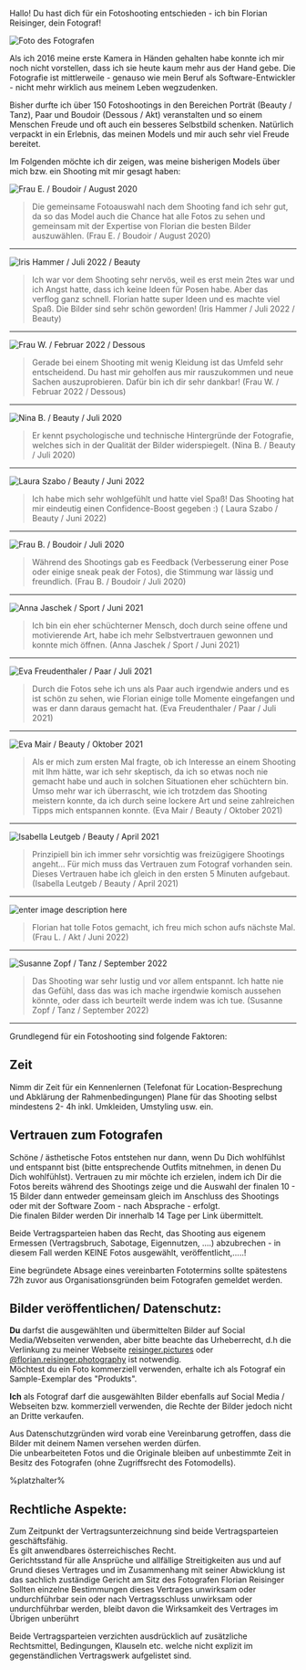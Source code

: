 Hallo! Du hast dich für ein Fotoshooting entschieden - ich bin Florian Reisinger, dein Fotograf!

![Foto des Fotografen](https://s.gravatar.com/avatar/546494d0c69be1cfc09a02350c43a3ab?s=200)

Als ich 2016 meine erste Kamera in Händen gehalten habe konnte ich mir noch nicht vorstellen, dass ich sie heute kaum
mehr aus der Hand gebe. Die Fotografie ist mittlerweile - genauso wie mein Beruf als Software-Entwickler - nicht mehr
wirklich aus meinem Leben wegzudenken.

Bisher durfte ich über 150 Fotoshootings in den Bereichen Porträt (Beauty / Tanz), Paar und Boudoir (Dessous / Akt)
veranstalten und so einem Menschen Freude und oft auch ein besseres Selbstbild schenken. Natürlich verpackt in ein
Erlebnis, das meinen Models und mir auch sehr viel Freude bereitet.

Im Folgenden möchte ich dir zeigen, was meine bisherigen Models über mich bzw. ein Shooting mit mir gesagt haben:

![Frau E. / Boudoir / August 2020](https://reisinger.pictures/images/Boudoir0008_embed.jpg)
> Die gemeinsame Fotoauswahl nach dem Shooting fand ich sehr gut, da so das Model auch die Chance hat alle Fotos zu
> sehen und gemeinsam mit der Expertise von Florian die besten Bilder auszuwählen.
> (Frau E. / Boudoir / August 2020)
---
![Iris Hammer / Juli 2022 / Beauty](https://reisinger.pictures/images/IrisHammer003_embed.jpg)
> Ich war vor dem Shooting sehr nervös, weil es erst mein 2tes war und ich Angst hatte, dass ich keine Ideen für Posen
> habe. Aber das verflog ganz schnell. Florian hatte super Ideen und es machte viel Spaß. Die Bilder sind sehr schön
> geworden! (Iris Hammer / Juli 2022 / Beauty)
---
![Frau W. / Februar 2022 / Dessous](https://reisinger.pictures/images/Boudoir0021_embed.jpg)

> Gerade bei einem Shooting mit wenig Kleidung ist das Umfeld sehr entscheidend. Du hast mir geholfen aus mir
> rauszukommen und neue Sachen auszuprobieren. Dafür bin ich dir sehr dankbar! (Frau W. / Februar 2022 / Dessous)
---
![Nina B. / Beauty / Juli 2020](https://reisinger.pictures/images/NinaB001_embed.jpg)

> Er kennt psychologische und technische Hintergründe der Fotografie, welches sich in der Qualität der Bilder
> widerspiegelt. (Nina B. / Beauty / Juli 2020)
---
![Laura Szabo / Beauty / Juni 2022](https://reisinger.pictures/images/LauraSzabo007_embed.jpg)
> Ich habe mich sehr wohlgefühlt und hatte viel Spaß! Das Shooting hat mir eindeutig einen Confidence-Boost gegeben :) (
> Laura Szabo / Beauty / Juni 2022)
---
![Frau B. / Boudoir / Juli 2020](https://reisinger.pictures/images/Boudoir0002_embed.jpg)

> Während des Shootings gab es Feedback (Verbesserung einer Pose oder einige sneak peak der Fotos), die Stimmung war
> lässig und freundlich. (Frau B. / Boudoir / Juli 2020)
---
![Anna Jaschek / Sport / Juni 2021](https://reisinger.pictures/images/AnnaJaschek002_embed.jpg)
> Ich bin ein eher schüchterner Mensch, doch durch seine offene und motivierende Art, habe ich mehr Selbstvertrauen
> gewonnen und konnte mich öffnen. (Anna Jaschek / Sport / Juni 2021)
---
![Eva Freudenthaler / Paar / Juli 2021](https://reisinger.pictures/images/Eva-und-Kevin008_embed.jpg)

> Durch die Fotos sehe ich uns als Paar auch irgendwie anders und es ist schön zu sehen, wie Florian einige tolle
> Momente eingefangen und was er dann daraus gemacht hat. (Eva Freudenthaler / Paar / Juli 2021)
---
![Eva Mair / Beauty / Oktober 2021](https://reisinger.pictures/images/EvaMair014_embed.jpg)

> Als er mich zum ersten Mal fragte, ob ich Interesse an einem Shooting mit Ihm hätte, war ich sehr skeptisch, da ich so
> etwas noch nie gemacht habe und auch in solchen Situationen eher schüchtern bin. Umso mehr war ich überrascht, wie ich
> trotzdem das Shooting meistern konnte, da ich durch seine lockere Art und seine zahlreichen Tipps mich entspannen
> konnte. (Eva Mair / Beauty / Oktober 2021)
---
![Isabella Leutgeb / Beauty / April 2021](https://reisinger.pictures/images/Frau18_embed.jpg)

> Prinzipiell bin ich immer sehr vorsichtig was freizügigere Shootings angeht... Für mich muss das Vertrauen zum
> Fotograf vorhanden sein. Dieses Vertrauen habe ich gleich in den ersten 5 Minuten aufgebaut. (Isabella Leutgeb /
> Beauty
> / April 2021)
---
![enter image description here](https://reisinger.pictures/images/Boudoir0025_embed.jpg)

> Florian hat tolle Fotos gemacht, ich freu mich schon aufs nächste Mal. (Frau L. / Akt / Juni 2022)
---
![Susanne Zopf / Tanz / September 2022](https://reisinger.pictures/images/SusanneZopf004_embed.jpg)
> Das Shooting war sehr lustig und vor allem entspannt. Ich hatte nie das Gefühl, dass das was ich mache irgendwie
> komisch aussehen könnte, oder dass ich beurteilt werde indem was ich tue.  (Susanne Zopf / Tanz / September 2022)
---
Grundlegend für ein Fotoshooting sind folgende Faktoren:

## Zeit

Nimm dir Zeit für ein Kennenlernen (Telefonat für Location-Besprechung und Abklärung der Rahmenbedingungen)
Plane für das Shooting selbst mindestens 2- 4h inkl. Umkleiden, Umstyling usw. ein.

## Vertrauen zum Fotografen

Schöne / ästhetische Fotos entstehen nur dann, wenn Du Dich wohlfühlst und entspannt bist (bitte entsprechende Outfits
mitnehmen, in denen Du Dich wohlfühlst).
Vertrauen zu mir möchte ich erzielen, indem ich Dir die Fotos bereits während des Shootings zeige und die Auswahl der
finalen 10 - 15 Bilder dann entweder gemeinsam gleich im Anschluss des Shootings oder mit der Software Zoom - nach
Absprache - erfolgt.  
Die finalen Bilder werden Dir innerhalb 14 Tage per Link übermittelt.

Beide Vertragsparteien haben das Recht, das Shooting aus eigenem Ermessen (Vertragsbruch, Sabotage, Eigennutzen, ....)
abzubrechen - in diesem Fall werden KEINE Fotos ausgewählt, veröffentlicht,.....!

Eine begründete Absage eines vereinbarten Fototermins sollte spätestens 72h zuvor aus Organisationsgründen beim
Fotografen gemeldet werden.

## Bilder veröffentlichen/ Datenschutz:

**Du** darfst die ausgewählten und übermittelten Bilder auf Social Media/Webseiten verwenden, aber bitte beachte das
Urheberrecht, d.h die Verlinkung zu meiner Webseite [reisinger.pictures](https://reisinger.pictures)
oder [@florian.reisinger.photography](https://www.instagram.com/florian.reisinger.photography/) ist notwendig.  
Möchtest du ein Foto kommerziell verwenden, erhalte ich als Fotograf ein Sample-Exemplar des "Produkts".

**Ich** als Fotograf darf die ausgewählten Bilder ebenfalls auf Social Media / Webseiten bzw. kommerziell verwenden, die
Rechte der Bilder jedoch nicht an Dritte verkaufen.

Aus Datenschutzgründen wird vorab eine Vereinbarung getroffen, dass die Bilder mit deinem Namen versehen werden
dürfen.  
Die unbearbeiteten Fotos und die Originale bleiben auf unbestimmte Zeit in Besitz des Fotografen (ohne Zugriffsrecht des
Fotomodells).

%platzhalter%

## Rechtliche Aspekte:

Zum Zeitpunkt der Vertragsunterzeichnung sind beide Vertragsparteien geschäftsfähig.  
Es gilt anwendbares österreichisches Recht.  
Gerichtsstand für alle Ansprüche und allfällige Streitigkeiten aus und auf Grund dieses Vertrages und im Zusammenhang
mit seiner Abwicklung ist das sachlich zuständige Gericht am Sitz des Fotografen Florian Reisinger  
Sollten einzelne Bestimmungen dieses Vertrages unwirksam oder undurchführbar sein oder nach Vertragsschluss unwirksam
oder undurchführbar werden, bleibt davon die Wirksamkeit des Vertrages im Übrigen unberührt

Beide Vertragsparteien verzichten ausdrücklich auf zusätzliche Rechtsmittel, Bedingungen, Klauseln etc. welche nicht
explizit im gegenständlichen Vertragswerk aufgelistet sind.
